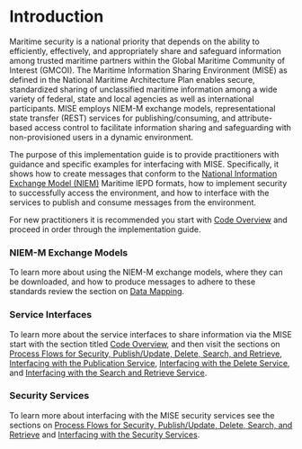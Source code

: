 <h1 class="with-tabs">Introduction</h1>

<p>Maritime security is a national priority that depends on the ability to
	efficiently, effectively, and appropriately share and safeguard
	information among trusted maritime partners within the Global Maritime
	Community of Interest (GMCOI).  The Maritime Information Sharing
	Environment (MISE) as defined in the National Maritime Architecture Plan
	enables secure, standardized sharing of unclassified maritime information
	among a wide variety of federal, state and local agencies as well as
	international participants. MISE employs NIEM-M exchange models,
	representational state transfer (REST) services for publishing/consuming,
	and attribute-based access control to facilitate information sharing and
	safeguarding with non-provisioned users in a dynamic environment.</p>

<p>The purpose of this implementation guide is to provide practitioners with
	guidance and specific examples for interfacing with MISE.  Specifically,
	it shows how to create messages that conform to the
	<a href="http://niem.gov/">National Information Exchange Model (NIEM)</a>
	Maritime IEPD formats, how to implement security to successfully access
	the environment, and how to interface with the services to publish and
	consume messages from the environment.</p>

<p>For new practitioners it is recommended you start with
	<a href="code-overview.md">Code Overview</a> and proceed in order through
	the implementation guide.</p>

<h3>NIEM-M Exchange Models</h3>

<p>To learn more about using the NIEM-M exchange models, where they can be
	downloaded, and how to produce messages to adhere to these standards
	review the section on <a href="data-mapping.md">Data Mapping</a>.</p>

<h3>Service Interfaces</h3>

<p>To learn more about the service interfaces to share information via the
	MISE start with the section titled <a href="code-overview.md">Code
	Overview</a>, and then visit the sections on
	<a href="process-flows.md">Process Flows for Security, Publish/Update,
		Delete, Search, and Retrieve</a>, <a href="drupal/node/28">Interfacing
		with the Publication Service</a>,
	<a href="/drupal/node/29">Interfacing with the Delete Service</a>, and
	<a href="/drupal/node/30">Interfacing with the Search and Retrieve
		Service</a>.</p>

<h3>Security Services</h3>

<p>To learn more about interfacing with the MISE security services see the
	sections on <a href="process-flows.md">Process Flows for Security,
	Publish/Update, Delete, Search, and Retrieve</a> and 
	<a href="security-services-interfacing.md">Interfacing with the Security
		Services</a>.</p>